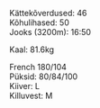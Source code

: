 <!-- date: 09-06-2022 -->
Kättekõverdused: 46  
Kõhulihased: 50  
Jooks (3200m): 16:50  

<!-- date: 18-07-2022 -->
Kaal: 81.6kg

French 180/104  
Püksid: 80/84/100  
Kiiver: L  
Killuvest: M  
